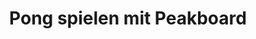 ---
layout: article
title: Pong spielen mit Peakboard
description: 
  - Das klassische Pong Spiel, welches zum ersten weltweit beliebten Videospiel wurde, kann auch mit Peakboard umgesetzt werden. Hierfür verwendet der linke Spieler die Tasten "w", um den Schläger nach oben zu bewegen und "s", um diesen nach unten zu bewegen. Der rechte Spieler verwenden entsprechend die Pfeiltasten "oben" und "unten".
lang: de
weight: 200
isDraft: false
ref: Games_Pong
category:
  - Sonstiges
image: Games_Pong_EN.png
download: Games_Pong_EN.pbmx
overview_description:
overview_benefits:
overview_data_sources:
---